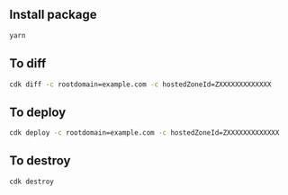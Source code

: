 ## Install package
```bash
yarn
```

## To diff
```bash
cdk diff -c rootdomain=example.com -c hostedZoneId=ZXXXXXXXXXXXXX
```
## To deploy
```bash
cdk deploy -c rootdomain=example.com -c hostedZoneId=ZXXXXXXXXXXXXX
```

## To destroy
```bash
cdk destroy
```